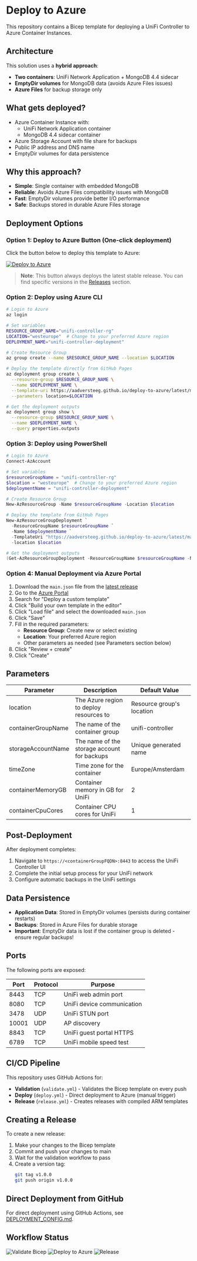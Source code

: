 # Deploy to Azure

This repository contains a Bicep template for deploying a UniFi Controller to Azure Container Instances.

## Architecture

This solution uses a **hybrid approach**:
- **Two containers**: UniFi Network Application + MongoDB 4.4 sidecar
- **EmptyDir volumes** for MongoDB data (avoids Azure Files issues)
- **Azure Files** for backup storage only

## What gets deployed?

- Azure Container Instance with:
  - UniFi Network Application container
  - MongoDB 4.4 sidecar container
- Azure Storage Account with file share for backups
- Public IP address and DNS name
- EmptyDir volumes for data persistence

## Why this approach?

- **Simple**: Single container with embedded MongoDB
- **Reliable**: Avoids Azure Files compatibility issues with MongoDB
- **Fast**: EmptyDir volumes provide better I/O performance
- **Safe**: Backups stored in durable Azure Files storage

## Deployment Options

### Option 1: Deploy to Azure Button (One-click deployment)

Click the button below to deploy this template to Azure:

[![Deploy to Azure](https://aka.ms/deploytoazurebutton)](https://portal.azure.com/#create/Microsoft.Template/uri/https%3A%2F%2Faadversteeg.github.io%2Fdeploy-to-azure%2Flatest%2Fmain.json)

> **Note**: This button always deploys the latest stable release. You can find specific versions in the [Releases](https://github.com/aadversteeg/deploy-to-azure/releases) section.

### Option 2: Deploy using Azure CLI

```bash
# Login to Azure
az login

# Set variables
RESOURCE_GROUP_NAME="unifi-controller-rg"
LOCATION="westeurope"  # Change to your preferred Azure region
DEPLOYMENT_NAME="unifi-controller-deployment"

# Create Resource Group
az group create --name $RESOURCE_GROUP_NAME --location $LOCATION

# Deploy the template directly from GitHub Pages
az deployment group create \
  --resource-group $RESOURCE_GROUP_NAME \
  --name $DEPLOYMENT_NAME \
  --template-uri https://aadversteeg.github.io/deploy-to-azure/latest/main.json \
  --parameters location=$LOCATION

# Get the deployment outputs
az deployment group show \
  --resource-group $RESOURCE_GROUP_NAME \
  --name $DEPLOYMENT_NAME \
  --query properties.outputs
```

### Option 3: Deploy using PowerShell

```powershell
# Login to Azure
Connect-AzAccount

# Set variables
$resourceGroupName = "unifi-controller-rg"
$location = "westeurope"  # Change to your preferred Azure region
$deploymentName = "unifi-controller-deployment"

# Create Resource Group
New-AzResourceGroup -Name $resourceGroupName -Location $location

# Deploy the template from GitHub Pages
New-AzResourceGroupDeployment `
  -ResourceGroupName $resourceGroupName `
  -Name $deploymentName `
  -TemplateUri "https://aadversteeg.github.io/deploy-to-azure/latest/main.json" `
  -location $location

# Get the deployment outputs
(Get-AzResourceGroupDeployment -ResourceGroupName $resourceGroupName -Name $deploymentName).Outputs
```

### Option 4: Manual Deployment via Azure Portal

1. Download the `main.json` file from the [latest release](https://github.com/aadversteeg/deploy-to-azure/releases/latest)
2. Go to the [Azure Portal](https://portal.azure.com)
3. Search for "Deploy a custom template"
4. Click "Build your own template in the editor"
5. Click "Load file" and select the downloaded `main.json`
6. Click "Save"
7. Fill in the required parameters:
   - **Resource Group**: Create new or select existing
   - **Location**: Your preferred Azure region
   - Other parameters as needed (see Parameters section below)
8. Click "Review + create"
9. Click "Create"

## Parameters

| Parameter | Description | Default Value |
|-----------|-------------|--------------|
| location | The Azure region to deploy resources to | Resource group's location |
| containerGroupName | The name of the container group | unifi-controller |
| storageAccountName | The name of the storage account for backups | Unique generated name |
| timeZone | Time zone for the container | Europe/Amsterdam |
| containerMemoryGB | Container memory in GB for UniFi | 2 |
| containerCpuCores | Container CPU cores for UniFi | 1 |

## Post-Deployment

After deployment completes:

1. Navigate to `https://<containerGroupFQDN>:8443` to access the UniFi Controller UI
2. Complete the initial setup process for your UniFi network
3. Configure automatic backups in the UniFi settings

## Data Persistence

- **Application Data**: Stored in EmptyDir volumes (persists during container restarts)
- **Backups**: Stored in Azure Files for durable storage
- **Important**: EmptyDir data is lost if the container group is deleted - ensure regular backups!

## Ports

The following ports are exposed:

| Port | Protocol | Purpose |
|------|----------|---------|
| 8443 | TCP | UniFi web admin port |
| 8080 | TCP | UniFi device communication |
| 3478 | UDP | UniFi STUN port |
| 10001 | UDP | AP discovery |
| 8843 | TCP | UniFi guest portal HTTPS |
| 6789 | TCP | UniFi mobile speed test |

## CI/CD Pipeline

This repository uses GitHub Actions for:
- **Validation** (`validate.yml`) - Validates the Bicep template on every push
- **Deploy** (`deploy.yml`) - Direct deployment to Azure (manual trigger)
- **Release** (`release.yml`) - Creates releases with compiled ARM templates

## Creating a Release

To create a new release:

1. Make your changes to the Bicep template
2. Commit and push your changes to main
3. Wait for the validation workflow to pass
4. Create a version tag:
   ```bash
   git tag v1.0.0
   git push origin v1.0.0
   ```

## Direct Deployment from GitHub

For direct deployment using GitHub Actions, see [DEPLOYMENT_CONFIG.md](DEPLOYMENT_CONFIG.md).

## Workflow Status

![Validate Bicep](https://github.com/aadversteeg/deploy-to-azure/actions/workflows/validate.yml/badge.svg)
![Deploy to Azure](https://github.com/aadversteeg/deploy-to-azure/actions/workflows/deploy.yml/badge.svg)
![Release](https://github.com/aadversteeg/deploy-to-azure/actions/workflows/release.yml/badge.svg)
